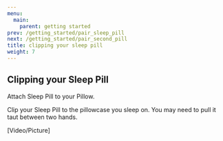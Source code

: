 ```yaml
---
menu:
  main:
    parent: getting started
prev: /getting_started/pair_sleep_pill
next: /getting_started/pair_second_pill
title: clipping your sleep pill
weight: 7
---
```


## Clipping your Sleep Pill


Attach Sleep Pill to your Pillow.


Clip your Sleep Pill to the pillowcase you sleep on. You may need to pull it taut between two hands.


[Video/Picture]
	
